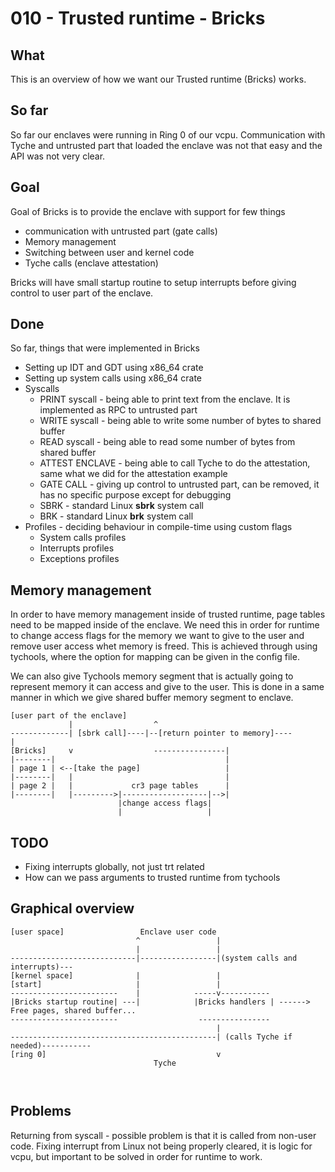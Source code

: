 # 010 - Trusted runtime - Bricks

## What

This is an overview of how we want our Trusted runtime (Bricks) works. 

## So far

So far our enclaves were running in Ring 0 of our vcpu. Communication with Tyche and untrusted part that loaded the enclave was not that easy and the API was not very clear. 

## Goal

Goal of Bricks is to provide the enclave with support for few things
- communication with untrusted part (gate calls)
- Memory management
- Switching between user and kernel code
- Tyche calls (enclave attestation)

Bricks will have small startup routine to setup interrupts before giving control to user part of the enclave.

## Done

So far, things that were implemented in Bricks
- Setting up IDT and GDT using x86_64 crate
- Setting up system calls using x86_64 crate
- Syscalls
    - PRINT syscall - being able to print text from the enclave. It is implemented as RPC to untrusted part
    - WRITE syscall -  being able to write some number of bytes to shared buffer
    - READ syscall - being able to read some number of bytes from shared buffer
    - ATTEST ENCLAVE - being able to call Tyche to do the attestation, same what we did for the attestation example 
    - GATE CALL - giving up control to untrusted part, can be removed, it has no specific purpose except for debugging
    - SBRK - standard Linux **sbrk** system call
    - BRK - standard Linux **brk** system call
- Profiles - deciding behaviour in compile-time using custom flags
    - System calls profiles
    - Interrupts profiles
    - Exceptions profiles

## Memory management

In order to have memory management inside of trusted runtime, page tables need to be mapped inside of the enclave. We need this in order for runtime to change access flags for the memory we want to give to the user and remove user access whet memory is freed. 
This is achieved through using tychools, where the option for mapping can be given in the config file.

We can also give Tychools memory segment that is actually going to represent memory it can access and give to the user. This is done in a same manner in which we give shared buffer memory segment to enclave. 

```
[user part of the enclave]  
             |                  ^
-------------| [sbrk call]----|--[return pointer to memory]----                            |        
[Bricks]     v                  ----------------|
|--------|                                      |
| page 1 | <--[take the page]                   |
|--------|   |                                  |
| page 2 |   |             cr3 page tables      |
|--------|   |--------->|-------------------|-->|
                        |change access flags|
                        |                   |

```

## TODO

- Fixing interrupts globally, not just trt related
- How can we pass arguments to trusted runtime from tychools

## Graphical overview

```
[user space]                 Enclave user code
                            ^                 |
                            |                 |
----------------------------|-----------------|(system calls and interrupts)---
[kernel space]              |                 |
[start]                     |                 |
------------------------    |            -----v-----------
|Bricks startup routine| ---|            |Bricks handlers | ------> Free pages, shared buffer...
------------------------                  ----------------
                                              |
----------------------------------------------| (calls Tyche if needed)-----------
[ring 0]                                      v
                                Tyche

                                
```

## Problems

Returning from syscall - possible problem is that it is called from non-user code.
Fixing interrupt from Linux not being properly cleared, it is logic for vcpu, but important to be solved in order for runtime to work.